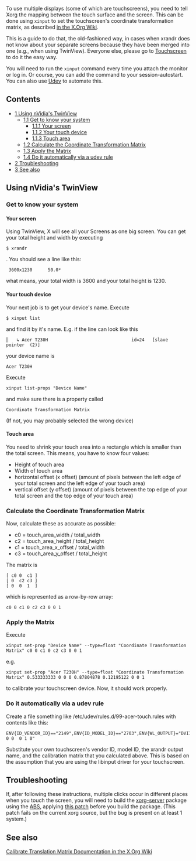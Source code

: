To use multiple displays (some of which are touchscreens), you need to tell Xorg the mapping between the touch surface and the screen. This can be done using `xinput` to set the touchscreen's coordinate transformation matrix, as described [in the X.Org Wiki](http://www.x.org/wiki/XInputCoordinateTransformationMatrixUsage).

This is a guide to do that, the old-fashioned way, in cases when xrandr does not know about your separate screens because they have been merged into one (e.g., when using TwinView). Everyone else, please go to [Touchscreen](/index.php/Touchscreen "Touchscreen") to do it the easy way.

You will need to run the `xinput` command every time you attach the monitor or log in. Or course, you can add the command to your session-autostart. You can also use [Udev](/index.php/Udev "Udev") to automate this.

## Contents

*   [1 Using nVidia's TwinView](#Using_nVidia.27s_TwinView)
    *   [1.1 Get to know your system](#Get_to_know_your_system)
        *   [1.1.1 Your screen](#Your_screen)
        *   [1.1.2 Your touch device](#Your_touch_device)
        *   [1.1.3 Touch area](#Touch_area)
    *   [1.2 Calculate the Coordinate Transformation Matrix](#Calculate_the_Coordinate_Transformation_Matrix)
    *   [1.3 Apply the Matrix](#Apply_the_Matrix)
    *   [1.4 Do it automatically via a udev rule](#Do_it_automatically_via_a_udev_rule)
*   [2 Troubleshooting](#Troubleshooting)
*   [3 See also](#See_also)

## Using nVidia's TwinView

### Get to know your system

#### Your screen

Using TwinView, X will see all your Screens as one big screen. You can get your total height and width by executing

```
$ xrandr

```

. You should see a line like this:

```
 3600x1230      50.0* 

```

what means, your total width is 3600 and your total height is 1230.

#### Your touch device

Your next job is to get your device's name. Execute

```
$ xinput list

```

and find it by it's name. E.g. if the line can look like this

```
⎜   ↳ Acer T230H                              	id=24	[slave  pointer  (2)]

```

your device name is

```
Acer T230H

```

Execute

```
xinput list-props "Device Name"

```

and make sure there is a property called

```
Coordinate Transformation Matrix

```

(If not, you may probably selected the wrong device)

#### Touch area

You need to shrink your touch area into a rectangle which is smaller than the total screen. This means, you have to know four values:

*   Height of touch area
*   Width of touch area
*   horizontal offset (x offset) (amount of pixels between the left edge of your total screen and the left edge of your touch area)
*   vertical offset (y offset) (amount of pixels between the top edge of your total screen and the top edge of your touch area)

### Calculate the Coordinate Transformation Matrix

Now, calculate these as accurate as possible:

*   c0 = touch_area_width / total_width
*   c2 = touch_area_height / total_height
*   c1 = touch_area_x_offset / total_width
*   c3 = touch_area_y_offset / total_height

The matrix is

```
[ c0 0  c1 ]
[ 0  c2 c3 ]
[ 0  0  1  ]

```

which is represented as a row-by-row array:

```
c0 0 c1 0 c2 c3 0 0 1

```

### Apply the Matrix

Execute

```
xinput set-prop "Device Name" --type=float "Coordinate Transformation Matrix" c0 0 c1 0 c2 c3 0 0 1

```

e.g.

```
xinput set-prop "Acer T230H" --type=float "Coordinate Transformation Matrix" 0.533333333 0 0 0 0.87804878 0.12195122 0 0 1

```

to calibrate your touchscreen device. Now, it should work properly.

### Do it automatically via a udev rule

Create a file something like /etc/udev/rules.d/99-acer-touch.rules with contents like this:

```
ENV{ID_VENDOR_ID}=="2149",ENV{ID_MODEL_ID}=="2703",ENV{WL_OUTPUT}="DVI1",ENV{LIBINPUT_CALIBRATION_MATRIX}="1 0 0  0 1 0"

```

Substitute your own touchscreen's vendor ID, model ID, the xrandr output name, and the calibration matrix that you calculated above. This is based on the assumption that you are using the libinput driver for your touchscreen.

## Troubleshooting

If, after following these instructions, multiple clicks occur in different places when you touch the screen, you will need to build the [xorg-server](https://www.archlinux.org/packages/?name=xorg-server) package using the [ABS](/index.php/ABS "ABS"), applying [this patch](http://patchwork.freedesktop.org/patch/5024/) before you build the package. (This patch fails on the current xorg source, but the bug is present on at least 1 system.)

## See also

[Calibrate Translation Matrix Documentation in the X.Org Wiki](http://www.x.org/wiki/XInputCoordinateTransformationMatrixUsage)